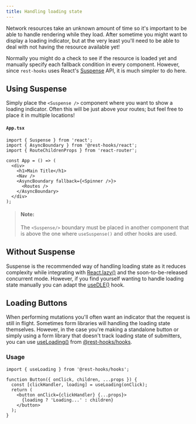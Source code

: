 ```yaml
---
title: Handling loading state
---
```


Network resources take an unknown amount of time so it's important to be able
to handle rendering while they load. After sometime you might want to display
a loading indicator, but at the very least you'll need to be able to deal with
not having the resource available yet!

Normally you might do a check to see if the resource is loaded yet and manually
specify each fallback condition in every component. However, since `rest-hooks`
uses React's [Suspense](https://www.youtube.com/watch?v=ByBPyMBTzM0) API, it is much simpler to do here.

## Using Suspense

Simply place the `<Suspense />` component where you want to show a loading
indicator. Often this will be just above your routes; but feel free to place
it in multiple locations!

#### `App.tsx`

```tsx
import { Suspense } from 'react';
import { AsyncBoundary } from '@rest-hooks/react';
import { RouteChildrenProps } from 'react-router';

const App = () => (
  <div>
    <h1>Main Title</h1>
    <Nav />
    <AsyncBoundary fallback={<Spinner />}>
      <Routes />
    </AsyncBoundary>
  </div>
);
```

> #### Note:
>
> The `<Suspense/>` boundary must be placed in another component that is above the one
> where `useSuspense()` and other hooks are used.

## Without Suspense

Suspense is the recommended way of handling loading state as it reduces complexity
while integrating with [React.lazy()](https://reactjs.org/docs/code-splitting.html#reactlazy)
and the soon-to-be-released concurrent mode. However, if you find yourself wanting to handle
loading state manually you can adapt the [useDLE()](../api/useDLE.md) hook.

## Loading Buttons

When performing mutations you'll often want an indicator that the request is still in flight.
Sometimes form libraries will handling the loading state themselves. However, in the case you're
making a standalone button or simply using a form library that doesn't track loading state of
submitters, you can use [useLoading()](../api/useLoading) from [@rest-hooks/hooks](https://www.npmjs.com/package/@rest-hooks/hooks).

### Usage

```tsx
import { useLoading } from '@rest-hooks/hooks';

function Button({ onClick, children, ...props }) {
  const [clickHandler, loading] = useLoading(onClick);
  return (
    <button onClick={clickHandler} {...props}>
      {loading ? 'Loading...' : children}
    </button>
  );
}
```
